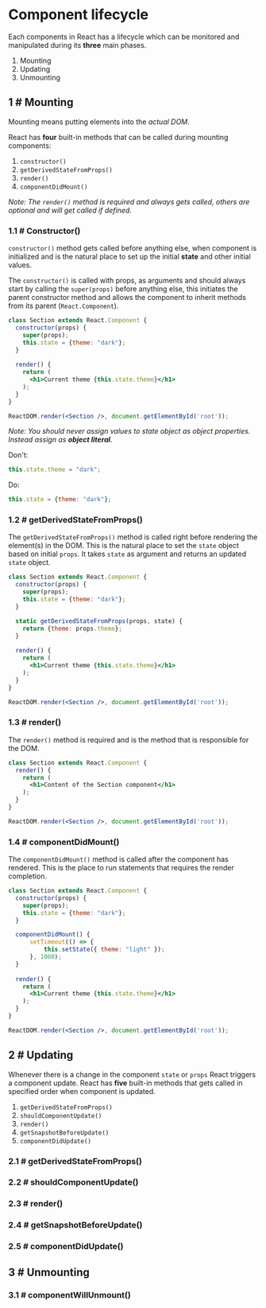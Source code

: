 # Component lifecycle
Each components in React has a lifecycle which can be monitored and manipulated during its **three** main phases.

1. Mounting
2. Updating
3. Unmounting

## 1 # Mounting
Mounting means putting elements into the *actual DOM*.

React has **four** built-in methods that can be called during mounting components:

1. `constructor()`
2. `getDerivedStateFromProps()`
3. `render()`
4. `componentDidMount()`

*Note: The `render()` method is required and always gets called, others are optional and will get called if defined.*

### 1.1 # Constructor()
`constructor()` method gets called before anything else, when component is initialized and is the natural place to set up the initial **state** and other initial values.

The `constructor()` is called with props, as arguments and should always start by calling the `super(props)` before anything else, this initiates the parent constructor method and allows the component to inherit methods from its parent (`React.Component`).

```jsx
class Section extends React.Component {
  constructor(props) {
    super(props);
    this.state = {theme: "dark"};
  }
  
  render() {
    return (
      <h1>Current theme {this.state.theme}</h1>
    );
  }
}

ReactDOM.render(<Section />, document.getElementById('root'));
```

*Note: You should never assign values to state object as object properties. Instead assign as **object literal***.

Don't:
```jsx
this.state.theme = "dark";
```

Do: 
```jsx
this.state = {theme: "dark"};
```

### 1.2 # getDerivedStateFromProps()
The `getDerivedStateFromProps()` method is called right before rendering the element(s) in the DOM.
This is the natural place to set the `state` object based on initial `props`.
It takes `state` as argument and returns an updated `state` object.

```jsx
class Section extends React.Component {
  constructor(props) {
    super(props);
    this.state = {theme: "dark"};
  }

  static getDerivedStateFromProps(props, state) {
    return {theme: props.theme};
  }
  
  render() {
    return (
      <h1>Current theme {this.state.theme}</h1>
    );
  }
}

ReactDOM.render(<Section />, document.getElementById('root'));
```

### 1.3 # render()
The `render()` method is required and is the method that is responsible for the DOM.

```jsx
class Section extends React.Component {
  render() {
    return (
      <h1>Content of the Section component</h1>
    );
  }
}

ReactDOM.render(<Section />, document.getElementById('root'));
```

### 1.4 # componentDidMount()
The `componentDidMount()` method is called after the component has rendered.
This is the place to run statements that requires the render completion.

```jsx
class Section extends React.Component {
  constructor(props) {
    super(props);
    this.state = {theme: "dark"};
  }

  componentDidMount() {
      setTimeout(() => {
          this.setState({ theme: "light" });
      }, 1000);
  }
  
  render() {
    return (
      <h1>Current theme {this.state.theme}</h1>
    );
  }
}

ReactDOM.render(<Section />, document.getElementById('root'));
```

## 2 # Updating
Whenever there is a change in the component `state` or `props` React triggers a component update.
React has **five** built-in methods that gets called in specified order when component is updated.

1. `getDerivedStateFromProps()`
2. `shouldComponentUpdate()`
3. `render()`
4. `getSnapshotBeforeUpdate()`
5. `componentDidUpdate()`

### 2.1 # getDerivedStateFromProps()

### 2.2 # shouldComponentUpdate()

### 2.3 # render()

### 2.4 # getSnapshotBeforeUpdate()

### 2.5 # componentDidUpdate()

## 3 # Unmounting

### 3.1 # componentWillUnmount()
